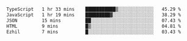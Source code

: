 <!--START_SECTION:waka-->

```txt
TypeScript   1 hr 33 mins    ███████████▒░░░░░░░░░░░░░   45.29 %
JavaScript   1 hr 19 mins    █████████▓░░░░░░░░░░░░░░░   38.29 %
JSON         15 mins         ██░░░░░░░░░░░░░░░░░░░░░░░   07.43 %
HTML         9 mins          █▒░░░░░░░░░░░░░░░░░░░░░░░   04.81 %
Ezhil        7 mins          █░░░░░░░░░░░░░░░░░░░░░░░░   03.43 %
```

<!--END_SECTION:waka-->
